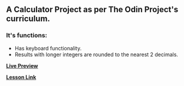 ## **A Calculator Project** as per The Odin Project's curriculum.

### It's functions:
- Has keyboard functionality.
- Results with longer integers are rounded to the nearest 2 decimals.

[**Live Preview**](https://sivasankar300.github.io/calculator/)

[**Lesson Link**](https://www.theodinproject.com/lessons/foundations-calculator)



